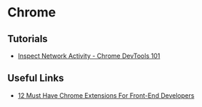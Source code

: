 # Chrome

## Tutorials
- [Inspect Network Activity - Chrome DevTools 101](https://www.youtube.com/watch?v=e1gAyQuIFQo)

## Useful Links

- [12 Must Have Chrome Extensions For Front-End Developers](https://medium.com/javascript-in-plain-english/12-must-have-chrome-extensions-for-front-end-developers-bd48da712913)
